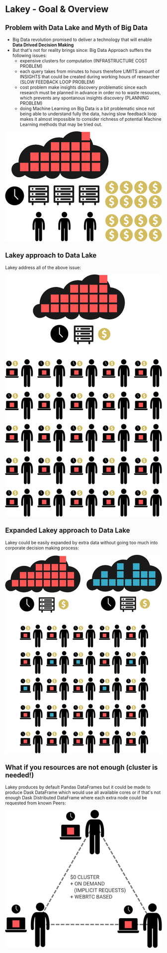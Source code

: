 
# Lakey - Goal & Overview

## Problem with Data Lake and Myth of Big Data

- Big Data revolution promised to deliver a technology that will enable **Data Drived Decision Making**
- But that's not for reality brings since: Big Data Approach suffers the following issues:
    - expensive clusters for computation (INFRASTRUCTURE COST PROBLEM)
    - each query takes from minutes to hours therefore LIMITS amount of INSIGHTS that could be created during working hours of researcher (SLOW FEEDBACK LOOP PROBLEM)
    - cost problem make insights discovery problematic since each research must be planned in advance in order no to waste resouces, which prevents any spontanous insights discovery (PLANNING PROBLEM)
    - doing Machine Learning on Big Data is a bit problematic since not being able to understand fully the data, having slow feedback loop makes it almost impossible to consider richness of potential Machine Learning methods that may be tried out.

![data_lake_classical_view](./assets/data_lake_classical_view.png)

## Lakey approach to Data Lake

Lakey address all of the above issue:

![data_lake_lakey_view](./assets/data_lake_lakey_view.png)

## Expanded Lakey approach to Data Lake

Lakey could be easily expanded by extra data without going too much into corporate decision making process:

![data_lake_lakey_expanded_view](./assets/data_lake_lakey_expanded_view.png)

## What if you resources are not enough (cluster is needed!)

Lakey produces by default Pandas DataFrames but it could be made to produce Dask DataFrame which would use all available cores or if that's not enough Dask Distributed DataFrame where each extra node could be requested from known Peers:

![lakey_ondemand_cluster](./assets/lakey_ondemand_cluster.png)

